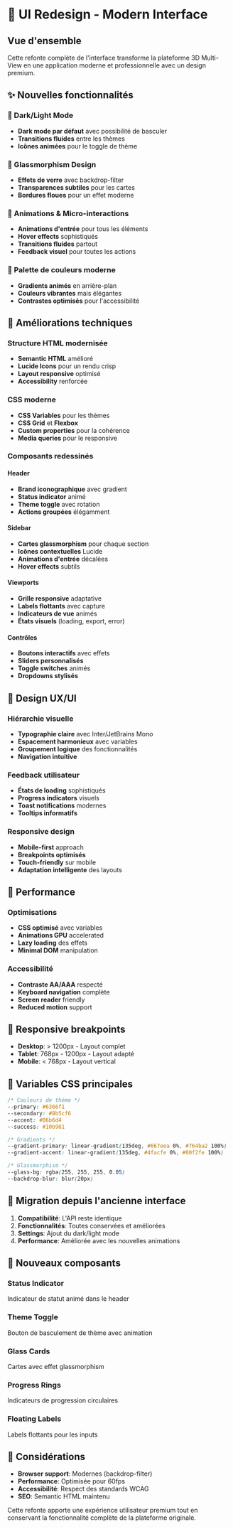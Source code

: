 # 🎨 UI Redesign - Modern Interface

## Vue d'ensemble

Cette refonte complète de l'interface transforme la plateforme 3D Multi-View en une application moderne et professionnelle avec un design premium.

## ✨ Nouvelles fonctionnalités

### 🌙 Dark/Light Mode
- **Dark mode par défaut** avec possibilité de basculer
- **Transitions fluides** entre les thèmes
- **Icônes animées** pour le toggle de thème

### 🔮 Glassmorphism Design
- **Effets de verre** avec backdrop-filter
- **Transparences subtiles** pour les cartes
- **Bordures floues** pour un effet moderne

### 🎪 Animations & Micro-interactions
- **Animations d'entrée** pour tous les éléments
- **Hover effects** sophistiqués
- **Transitions fluides** partout
- **Feedback visuel** pour toutes les actions

### 🎨 Palette de couleurs moderne
- **Gradients animés** en arrière-plan
- **Couleurs vibrantes** mais élégantes
- **Contrastes optimisés** pour l'accessibilité

## 🔧 Améliorations techniques

### Structure HTML modernisée
- **Semantic HTML** amélioré
- **Lucide Icons** pour un rendu crisp
- **Layout responsive** optimisé
- **Accessibility** renforcée

### CSS moderne
- **CSS Variables** pour les thèmes
- **CSS Grid** et **Flexbox**
- **Custom properties** pour la cohérence
- **Media queries** pour le responsive

### Composants redessinés

#### Header
- **Brand iconographique** avec gradient
- **Status indicator** animé
- **Theme toggle** avec rotation
- **Actions groupées** élégamment

#### Sidebar
- **Cartes glassmorphism** pour chaque section
- **Icônes contextuelles** Lucide
- **Animations d'entrée** décalées
- **Hover effects** subtils

#### Viewports
- **Grille responsive** adaptative
- **Labels flottants** avec capture
- **Indicateurs de vue** animés
- **États visuels** (loading, export, error)

#### Contrôles
- **Boutons interactifs** avec effets
- **Sliders personnalisés**
- **Toggle switches** animés
- **Dropdowns stylisés**

## 🎯 Design UX/UI

### Hiérarchie visuelle
- **Typographie claire** avec Inter/JetBrains Mono
- **Espacement harmonieux** avec variables
- **Groupement logique** des fonctionnalités
- **Navigation intuitive**

### Feedback utilisateur
- **États de loading** sophistiqués
- **Progress indicators** visuels
- **Toast notifications** modernes
- **Tooltips informatifs**

### Responsive design
- **Mobile-first** approach
- **Breakpoints optimisés**
- **Touch-friendly** sur mobile
- **Adaptation intelligente** des layouts

## 🚀 Performance

### Optimisations
- **CSS optimisé** avec variables
- **Animations GPU** accelerated
- **Lazy loading** des effets
- **Minimal DOM** manipulation

### Accessibilité
- **Contraste AA/AAA** respecté
- **Keyboard navigation** complète
- **Screen reader** friendly
- **Reduced motion** support

## 📱 Responsive breakpoints

- **Desktop**: > 1200px - Layout complet
- **Tablet**: 768px - 1200px - Layout adapté
- **Mobile**: < 768px - Layout vertical

## 🎨 Variables CSS principales

```css
/* Couleurs de thème */
--primary: #6366f1
--secondary: #8b5cf6
--accent: #06b6d4
--success: #10b981

/* Gradients */
--gradient-primary: linear-gradient(135deg, #667eea 0%, #764ba2 100%)
--gradient-accent: linear-gradient(135deg, #4facfe 0%, #00f2fe 100%)

/* Glassmorphism */
--glass-bg: rgba(255, 255, 255, 0.05)
--backdrop-blur: blur(20px)
```

## 🔄 Migration depuis l'ancienne interface

1. **Compatibilité**: L'API reste identique
2. **Fonctionnalités**: Toutes conservées et améliorées  
3. **Settings**: Ajout du dark/light mode
4. **Performance**: Améliorée avec les nouvelles animations

## 🎪 Nouveaux composants

### Status Indicator
Indicateur de statut animé dans le header

### Theme Toggle
Bouton de basculement de thème avec animation

### Glass Cards
Cartes avec effet glassmorphism

### Progress Rings
Indicateurs de progression circulaires

### Floating Labels
Labels flottants pour les inputs

## 🐛 Considérations

- **Browser support**: Modernes (backdrop-filter)
- **Performance**: Optimisée pour 60fps
- **Accessibilité**: Respect des standards WCAG
- **SEO**: Semantic HTML maintenu

Cette refonte apporte une expérience utilisateur premium tout en conservant la fonctionnalité complète de la plateforme originale.